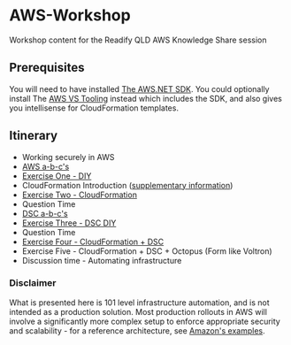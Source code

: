 # AWS-Workshop
Workshop content for the Readify QLD AWS Knowledge Share session

## Prerequisites

You will need to have installed [The AWS.NET SDK](https://aws.amazon.com/sdk-for-net/). You could optionally install The [AWS VS Tooling](http://aws.amazon.com/visualstudio/) instead which includes the SDK, and also gives you intellisense for CloudFormation templates.

## Itinerary

* Working securely in AWS
* [AWS a-b-c's](https://speakerdeck.com/andrewabest/aws-a-b-cs)
* [Exercise One - DIY](https://github.com/andrewabest/AWS-Workshop/blob/master/Exercise1.md)
* CloudFormation Introduction ([supplementary information](http://docs.aws.amazon.com/AWSCloudFormation/latest/UserGuide/cfn-whatis-howdoesitwork.html))
* [Exercise Two - CloudFormation](https://github.com/andrewabest/AWS-Workshop/blob/master/Exercise2.md)
* Question Time
* [DSC a-b-c's](https://speakerdeck.com/andrewabest/dsc-a-b-cs)
* [Exercise Three - DSC DIY](https://github.com/andrewabest/AWS-Workshop/blob/master/Exercise3.md)
* Question Time
* [Exercise Four - CloudFormation + DSC](https://github.com/andrewabest/AWS-Workshop/blob/master/Exercise4.md)
* Exercise Five - CloudFormation + DSC + Octopus (Form like Voltron)
* Discussion time - Automating infrastructure

### Disclaimer

What is presented here is 101 level infrastructure automation, and is not intended as a production solution. Most production rollouts in AWS will involve a significantly more complex setup to enforce appropriate security and scalability - for a reference architecture, see [Amazon's examples](http://docs.aws.amazon.com/AmazonVPC/latest/UserGuide/VPC_Scenario3.html).
